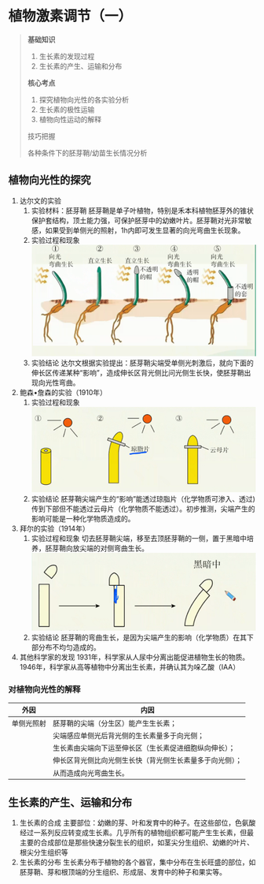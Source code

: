 # 植物激素调节（一）

> **基础知识**
>
> 1. 生长素的发现过程
> 2. 生长素的产生、运输和分布
>
> **核心考点**
>
> 1. 探究植物向光性的各实验分析
> 2. 生长素的极性运输
> 3. 植物向性运动的解释
>
> 技巧把握
>
> 各种条件下的胚芽鞘/幼苗生长情况分析

## 植物向光性的探究

1. 达尔文的实验
   1. 实验材料：胚芽鞘
      胚芽鞘是单子叶植物，特别是禾本科植物胚芽外的锥状保护套结构，顶土能力强，可保护胚芽中的幼嫩叶片。胚芽鞘对光非常敏感，如果受到单侧光的照射，1h内即可发生显著的向光弯曲生长现象。
   2. 实验过程和现象
      ![01](image.png)
   3. 实验结论
      达尔文根据实验提出：胚芽鞘尖端受单侧光刺激后，就向下面的伸长区传递某种“影响”，造成伸长区背光侧比问光侧生长快，使胚芽鞘出现向光性弯曲。
2. 鲍森•詹森的实验（1910年）
   1. 实验过程和现象
      ![01](image-1.png)
   2. 实验结论
      胚芽鞘尖端产生的“影响”能透过琼脂片（化学物质可渗入、透过)传到下部但不能透过云母片（化学物质不能透过）。初步推测，尖端产生的影响可能是一种化学物质造成的。
3. 拜尔的实验（1914年）
   1. 实验过程和现象
      切去胚芽鞘尖端，移至去顶胚芽鞘的一侧，置于黑暗中培养，胚芽鞘向放尖端的对侧弯曲生长。
      ![01](image-2.png)
   2. 实验结论
      胚芽鞘的弯曲生长，是因为尖端产生的影响（化学物质）在其下部分布不均匀造成的。
4. 其他科学家的发现
   1931年，科学家从人尿中分离出能促进植物生长的物质。
   1946年，科学家从高等植物中分离出生长素，并确认其为哚乙酸（IAA）

### 对植物向光性的解释

| 外因           | 内因                                                                 |
| -------------- | -------------------------------------------------------------------- |
| 单侧光照射     | 胚芽鞘的尖端（分生区）能产生生长素；                                 |
|                | 尖端感应单侧光后背光侧的生长素量多于向光侧；                         |
|                | 生长素由尖端向下运至伸长区（生长素促进细胞纵向伸长）；               |
|                | 伸长区背光侧比向光侧生长快（背光侧生长素量多于向光侧）；             |
|                | 从而造成向光弯曲生长。                                               |

## 生长素的产生、运输和分布

1. 生长素的合成
   主要部位：幼嫩的芽、叶和发育中的种子。在这些部位，色氨酸经过一系列反应转变成生长素。几乎所有的植物组织都可能产生生长素，但最主要的合成部位是那些快速分裂生长的组织，如茎尖分生组织、幼嫩的叶片、根尖分生组织等
2. 生长素的分布
   生长素分布于植物的各个器官，集中分布在生长旺盛的部位，如胚芽鞘、芽和根顶端的分生组织、形成层、发育中的种子和果实等。
